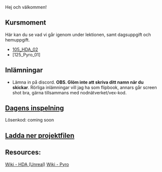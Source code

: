 Hej och välkommen!

## Kursmoment
Här kan du se vad vi går igenom under lektionen, samt dagsuppgift och hemuppgift.

* [105_HDA_02]()
* [125_Pyro_01]

## Inlämningar

- Lämna in på discord. **OBS. Glöm inte att skriva ditt namn när du skickar**. Rörliga inlämningar vill jag ha som flipbook, annars går screen shot bra, gärna tillsammans med nodnätverket/vex-kod.

## [Dagens inspelning](https://zoom.us/rec/share/8JZivogS8f9wonbBCAZdj8Uw2Lp_q-yWkc6vuhg5Ov2b6FIprpvrJeWWwnVNlSnz.FUqVve5Toxg9vtq1)

Lösenkod: coming soon

## <a id="raw-url" target="_blank" href="https://raw.githubusercontent.com/Studio-Konkret/Technical-Direction/master/Nackademin/DAG_09/Dag9.hiplc">Ladda ner projektfilen</a>


## Resources:
[Wiki - HDA (Unreal)](https://github.com/Studio-Konkret/Technical-Direction/wiki/HDA-(Unreal-Engine))
[Wiki - Pyro](https://github.com/Studio-Konkret/Technical-Direction/wiki/Pyro)
